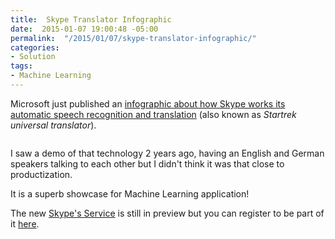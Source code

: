 ```yaml
---
title:  Skype Translator Infographic
date:  2015-01-07 19:00:48 -05:00
permalink:  "/2015/01/07/skype-translator-infographic/"
categories:
- Solution
tags:
- Machine Learning
---
```

<p>Microsoft just published an <a href="http://news.microsoft.com/download/presskits/skype/docs/SkypeTranslatorInfo.pdf">infographic about how Skype works its automatic speech recognition and translation</a> (also known as <em>Startrek universal translator</em>).
</p><p><img src="http://vincentlauzon.files.wordpress.com/2015/01/010715_0215_skypetransl1.png" alt="" />
	</p><p>I saw a demo of that technology 2 years ago, having an English and German speakers talking to each other but I didn't think it was that close to productization.
</p><p>It is a superb showcase for Machine Learning application!
</p><p>The new <a href="http://www.wired.com/2014/12/skype-used-ai-build-amazing-new-language-translator/">Skype's Service</a> is still in preview but you can register to be part of it <a href="http://www.skype.com/en/translator-preview/">here</a>.</p>